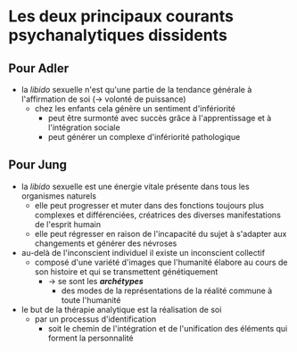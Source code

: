 # Les deux principaux courants psychanalytiques dissidents

## Pour Adler
- la *libido* sexuelle n'est qu'une partie de la tendance générale à l'affirmation de soi (→ volonté de puissance)
  - chez les enfants cela génère un sentiment d'infériorité
    - peut être surmonté avec succès grâce à l'apprentissage et à l'intégration sociale
    - peut générer un complexe d'infériorité pathologique

## Pour Jung
- la *libido* sexuelle est une énergie vitale présente dans tous les organismes naturels
  - elle peut progresser et muter dans des fonctions toujours plus complexes et différenciées, créatrices des diverses manifestations de l'esprit humain
  - elle peut régresser en raison de l'incapacité du sujet à s'adapter aux changements et générer des névroses
- au-delà de l'inconscient individuel il existe un inconscient collectif
  - composé d'une variété d'images que l'humanité élabore au cours de son histoire et qui se transmettent génétiquement
    - → se sont les ***archétypes***
      - des modes de la représentations de la réalité commune à toute l'humanité
- le but de la thérapie analytique est la réalisation de soi
  - par un processus d'identification
    - soit le chemin de l'intégration et de l'unification des éléments qui forment la personnalité